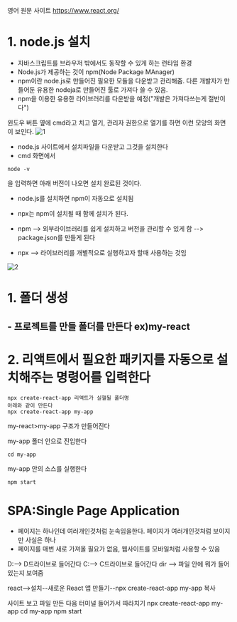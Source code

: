 영어 원문 사이트
https://www.react.org/

# 1. node.js 설치
* 자바스크립트를 브라우저 밖에서도 동작할 수 있게 하는 런타임 환경
* Node.js가 제공하는 것이 npm(Node Package MAnager)
* npm이란 node.js로 만들어진 필요한 모듈을 다운받고 관리해줌. 다른 개발자가 만들어둔 유용한 nodeja로 만들어진 툴로 가져다 쓸 수 있음.
* npm을 이용한 유용한 라이브러리를 다운받을 예정("개발은 가져다쓰는게 절반이다")


윈도우 버튼 옆에 cmd라고 치고 열기, 관리자 권한으로 열기를 하면 이런 모양의 화면이 보인다. 
![1](https://github.com/gogoringhye/read/assets/145514996/c0a896f1-45b2-45a3-abb7-2080f5bdcba0)



* node.js 사이트에서 설치파일을 다운받고 그것을 설치한다
* cmd 화면에서 
```
node -v
```
을 입력하면 아래 버전이 나오면 설치 완료된 것이다.

* node.js를 설치하면 npm이 자동으로 설치됨

* npx는 npm이 설치될 때 함께 설치가 된다.

* npm --> 외부라이브러리를 쉽게 설치하고 버전을 관리할 수 있게 함 --> package.json를 만들게 된다

* npx --> 라이브러리를 개별적으로 실행하고자 할때 사용하는 것임

![2](https://github.com/gogoringhye/read/assets/145514996/e8291a92-f0f0-48ae-98b1-6e918931d03f)


# 1. 폴더 생성
## - 프로젝트를 만들 폴더를 만든다 ex)my-react
# 2. 리액트에서 필요한 패키지를 자동으로 설치해주는 명령어를 입력한다
```
npx create-react-app 리액트가 실핼될 폴더명
아래와 같이 만든다
npx create-react-app my-app

```
my-react>my-app 구조가 만들어진다

my-app 폴더 안으로 진입한다

```
cd my-app
```
my-app 안의 소스를 실행한다
```
npm start
```

# SPA:Single Page Application
- 페이지는 하나인데 여러개인것처럼 눈속임을한다. 페이지가 여러개인것처럼 보이지만 사실은 하나
- 페이지를 매번 새로 가져올 필요가 없음, 웹사이트를 모바일처럼 사용할 수 있음

























D:--> D드라이브로 들어간다 C:--> C드라이브로 들어간다
dir --> 파일 안에 뭐가 들어있는지 보여줌



react-->설치--새로운 React 앱 만들기--npx create-react-app my-app 복사

사이트 보고 파일 만든 다음 터미널 들어가서 따라치기
npx create-react-app my-app
cd my-app
npm start




